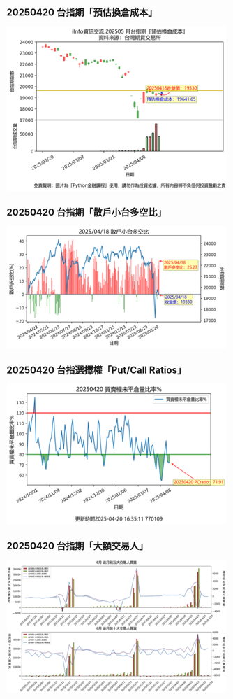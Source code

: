 ## 20250420 台指期「預估換倉成本」
![](images/txfcost.png)

## 20250420 台指期「散戶小台多空比」
![](images/bbiri.png)

## 20250420 台指選擇權「Put/Call Ratios」
![](images/pcratio.png)

## 20250420 台指期「大額交易人」
![](images/blocktrade.png)


